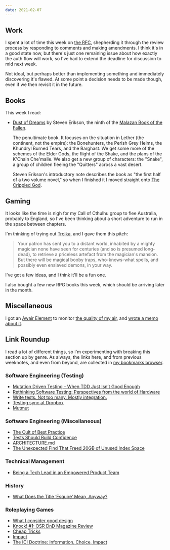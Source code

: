 ```yaml
---
date: 2021-02-07
---
```


## Work

I spent a lot of time this week on [the RFC][], shepherding it through
the review process by responding to comments and making amendments.  I
think it's in a good state now, but there's just one remaining issue
about how exactly the auth flow will work, so I've had to extend the
deadline for discussion to mid next week.

Not ideal, but perhaps better than implementing something and
immediately discovering it's flawed.  At some point a decision needs
to be made though, even if we then revisit it in the future.

[the RFC]: notes/124.html


## Books

This week I read:

- [Dust of Dreams][] by Steven Erikson, the ninth of the [Malazan Book of the Fallen][].

  The penultimate book.  It focuses on the situation in Lether (the
  continent, not the empire): the Bonehunters, the Perish Grey Helms,
  the Khundryl Burned Tears, and the Barghast.  We get some more of
  the schemes of the Elder Gods, the flight of the Shake, and the
  plans of the K'Chain Che'malle.  We also get a new group of
  characters: the "Snake", a group of children fleeing the "Quitters"
  across a vast desert.

  Steven Erikson's introductory note describes the book as "the first
  half of a two volume novel," so when I finished it I moved straight
  onto [The Crippled God][].

[Dust of Dreams]: https://malazan.fandom.com/wiki/Dust_of_Dreams
[Malazan Book of the Fallen]: https://en.wikipedia.org/wiki/Malazan_Book_of_the_Fallen
[The Crippled God]: https://malazan.fandom.com/wiki/The_Crippled_God


## Gaming

It looks like the time is nigh for my Call of Cthulhu group to flee
Australia, probably to England, so I've been thinking about a short
adventure to run in the space between chapters.

I'm thinking of trying out [Troika][], and I gave them this pitch:

> Your patron has sent you to a distant world, inhabited by a mighty
> magician none have seen for centuries (and so is presumed
> long-dead), to retrieve a priceless artefact from the magician's
> mansion.  But there will be magical booby traps, who-knows-what
> spells, and possibly even enslaved demons, in your way.

I've got a few ideas, and I think it'll be a fun one.

I also bought a few new RPG books this week, which should be arriving
later in the month.

[Troika]: https://www.troikarpg.com/


## Miscellaneous

I got an [Awair Element][] to monitor [the quality of my air][], and
[wrote a memo about it][].

[Awair Element]: https://uk.getawair.com/
[the quality of my air]: https://www.youtube.com/watch?v=MRqh8oLY7Ik
[wrote a memo about it]: https://memo.barrucadu.co.uk/indoor-air-quality.html


## Link Roundup

I read a lot of different things, so I'm experimenting with breaking
this section up by genre.  As always, the links here, and from
previous weeknotes, and even from beyond, are collected in [my
bookmarks browser][].

[my bookmarks browser]: https://bookmarks.barrucadu.co.uk/search

### Software Engineering (Testing)

- [Mutation Driven Testing – When TDD Just Isn’t Good Enough](https://software.rajivprab.com/2021/02/04/mutation-driven-testing-when-tdd-just-isnt-good-enough/)
- [Rethinking Software Testing: Perspectives from the world of Hardware](https://software.rajivprab.com/2019/04/28/rethinking-software-testing-perspectives-from-the-world-of-hardware/)
- [Write tests. Not too many. Mostly integration.](https://kentcdodds.com/blog/write-tests)
- [Testing sync at Dropbox](https://dropbox.tech/infrastructure/-testing-our-new-sync-engine)
- [Mutmut](https://nedbatchelder.com/blog/201903/mutmut.html)

### Software Engineering (Miscellaneous)

- [The Cult of Best Practice](https://domk.website/blog/2021-01-31-cult-of-best-practise.html?utm_source=reddit)
- [Tests Should Build Confidence](https://domk.website/blog/2021-01-17-tests-should-build-confidence.html)
- [ARCHITECTURE.md](https://matklad.github.io//2021/02/06/ARCHITECTURE.md.html)
- [The Unexpected Find That Freed 20GB of Unused Index Space](https://hakibenita.com/postgresql-unused-index-size)

### Technical Management

- [Being a Tech Lead in an Empowered Product Team](https://domk.website/blog/2021-01-12-tech-lead-empowered-product-team.html)

### History

- [What Does the Title ‘Esquire’ Mean, Anyway?](https://www.atlasobscura.com/articles/what-is-an-esquire)

### Roleplaying Games

- [What I consider good design](http://cavegirlgames.blogspot.com/2021/02/what-i-consider-good-design.html)
- [Knock! #1: OSR DnD Magazine Review](https://www.youtube.com/watch?v=87ulxcUJmFw&lc)
- [Cheap Tricks](https://www.bastionland.com/2020/04/cheap-tricks.html)
- [Impact](http://goblinpunch.blogspot.com/2017/10/impact.html)
- [The ICI Doctrine: Information, Choice, Impact](https://www.bastionland.com/2018/09/the-ici-doctrine-information-choice.html)
